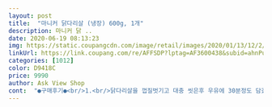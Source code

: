 ```yaml
---
layout: post 
title:  "마니커 닭다리살 (냉장) 600g, 1개" 
description: 마니커 닭 ..
date: 2020-06-19 08:13:23 
img: https://static.coupangcdn.com/image/retail/images/2020/01/13/12/2/98dabcf2-1a66-4273-817c-1d818e2ba204.jpg 
linkUrl: https://link.coupang.com/re/AFFSDP?lptag=AF3600438&subid=ahnPublicAsk&pageKey=1172799932&itemId=2151030684&vendorItemId=70149344931&traceid=V0-113-47c90fb4207e144c 
categories: [1012] 
color: D9418C 
price: 9990 
author: Ask View Shop 
cont:  "●구매후기●<br/>1.<br/>닭다리살을 껍질벗기고 대충 씻은후 우유에 30분정도 담갔다가 생강편 넣은 끓는물에 데쳐주시고 찬물에 깨끗이 헹궈서 물기 빼두세요(닭이 완전히 익지는 않은상태)<br/>2.<br/>  닭꼬치 양념은 (저는 반은 소금구이 할꺼라 반팩양이예요 )<br/>2020.<br/>5.<br/>28  7490원 구매.<br/><br/>3.<br/>  소금구이는 ,<br/>600g이라 양이 넉넉하고<br/>ᆢᆢᆢᆢᆢᆢ<br/>간장구이는 ,잘라놓은 닭에  양념소스 묻혀서 먼저 익혀주고<br/>구입가격 7170원<br/>꼬지에 닭 파ᆢ 있는재료 꽂아주셔서 소금 후추 간해서 오일발라서 에어프라이어에 굽거나 후라이팬에서 익혀주시면 완성<br/>남은 다릿살은 스테이크로 구어<br/>네조각으로 잘라 생강청과<br/>다들 맛난소스 레시피 가지고 계시겠지만<br/>다른분들 후기에도 털이야기가 많네요.<br/><br/>다시 10분정도 구어주었습니다.<br/><br/>다시 꼬지에 양념묻혀익힌 닭, 파 등의 순서로 꽂고 팬에 넣고 소스 발라가며 야채도 같이 익혀주시면 완성 입니다<br/>다음에 재구매는 조금 고민해봐야겠어요<br/>닭 과  파등 야채를 크기비슷하게 썰어주고<br/>닭꼬치 를 하든 닭갈비를 하든  두팩이상은 기본적으로 필요할거같아요<br/>닭꼬치 만드는법 알려드릴께요<br/>닭꼬치 하려고 구입했습니다.<br/><br/>닭꼬치하려고 두팩샀어요<br/>닭다리살은 신선하고 깨끗해보였어요<br/>닭다리살을 쿠팡에서 사는 건 처음인데  다른 고기들도 사보고 실망하지 않아서 이번에 시켜봤어요<br/>대파와 꼬지에  꽂아 160도로 30분 이상<br/>데리야끼 소스 발라<br/>돌려가며 굽다가 거의 익었을때<br/>두 팩 주문해 반 팩 정도 남기고<br/>뜯어보니 냄새도 안나고<br/>먹는덴 지장없지만 유난히 많이 붙어있어서요 ㅠㅠ<br/>물론 중간에 파 끼우고해서요<br/>별하나 뺏어요 ^^;;<br/>부드러운 닭다리살로 꼬치만들어 먹어도 맛나고<br/>뼈가 없어서 먹기도 편하고<br/>뼈쓰레기 은근 무시못하는거 아시죠??<br/>살도 부드럽고 고소해<br/>샐러드와 먹을까 합니다.<br/><br/>세 식구가 맛있게 먹었습니다.<br/><br/>소금 후추 올리브유로 밑간하고<br/>손질할때 보니 닭털이 꽤 보이긴 합니다만<br/>쓰레기도 안나와서 좋아요ㅋㅋ<br/>아침에 주문햇는데 낮에 가져다주니<br/>양조간장 두스픈 , 매실청한스픈, 설탕 2작은스푼 , 다진마늘 한스푼 ,청양고추 잘게다지고 후추뿌려주세요<br/>얼려놨다가 나눠먹을려구요.<br/><br/>에어프라이어에 구을거라 일일이 뽑진 않았습니다.<br/><br/>유통기한 06.<br/>13 / 수령날짜 06.<br/>06<br/>이번에 구입한건 털이 많이 몇덩어리에 붙어있어서<br/>잘 먹었습니다.<br/><br/>잘 손질된 손바닥 정도의 다리살이 8<br/> -9조각 들어 있습니다.<br/><br/>저녁메뉴로 찜닭해먹으니 완전 편하고 좋구요ㅎㅎ<br/>저는 편하게 쿠팡에서 찜닭 시판소스 같이사서 해먹었어요.<br/><br/>저희는 일단 대충 씻어서 껍질 벗긴 후 우유에 담갔다가 끓는물에 데쳐서 남아있는 지방이나  껍질을 제거해서 이용합니다<br/>전 편한방법으로다가 ㅋㅋ 시판소스 짱!!<br/>찜닭만들어 먹을려고 구입했어요^^<br/>찜닭해먹어도 맛나고 뭘해도 맛난거같아요.<br/><br/>큰 덩어리로 6덩어리 들어있었어요.<br/><br/>편리하고 신선해서 재구매예정입니다<br/>한번에 다 못먹을거같아서 씻어주고 잘라서 소분해놨어요.<br/><br/>한팩 남은건 닭갈비해먹으려구요<br/>한팩만 일단 해봤는데 닭꼬치9개정도 나오네요<br/>후기에 털이 붙어있는 애기가 많아서 겁을 냈는데 일단 털은 없어보였어요<br/>흐르는 물에 잘 씻은후<br/>" 
---
```

